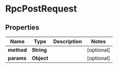 

# RpcPostRequest


## Properties

| Name | Type | Description | Notes |
|------------ | ------------- | ------------- | -------------|
|**method** | **String** |  |  [optional] |
|**params** | **Object** |  |  [optional] |



